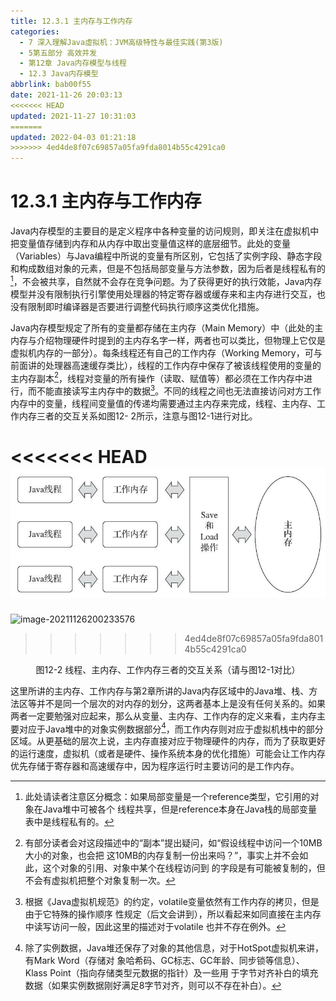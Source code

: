 ```yaml
---
title: 12.3.1 主内存与工作内存
categories: 
  - 7 深入理解Java虛拟机：JVM高级特性与最佳实践(第3版)
  - 5第五部分 高效并发
  - 第12章 Java内存模型与线程
  - 12.3 Java内存模型
abbrlink: bab00f55
date: 2021-11-26 20:03:13
<<<<<<< HEAD
updated: 2021-11-27 10:31:03
=======
updated: 2022-04-03 01:21:18
>>>>>>> 4ed4de8f07c69857a05fa9fda8014b55c4291ca0
---
```

# 12.3.1 主内存与工作内存
Java内存模型的主要目的是定义程序中各种变量的访问规则，即关注在虚拟机中把变量值存储到内存和从内存中取出变量值这样的底层细节。此处的变量（Variables）与Java编程中所说的变量有所区别，它包括了实例字段、静态字段和构成数组对象的元素，但是不包括局部变量与方法参数，因为后者是线程私有的[^1]，不会被共享，自然就不会存在竞争问题。为了获得更好的执行效能，Java内存模型并没有限制执行引擎使用处理器的特定寄存器或缓存来和主内存进行交互，也没有限制即时编译器是否要进行调整代码执行顺序这类优化措施。

Java内存模型规定了所有的变量都存储在主内存（Main Memory）中（此处的主内存与介绍物理硬件时提到的主内存名字一样，两者也可以类比，但物理上它仅是虚拟机内存的一部分）。每条线程还有自己的工作内存（Working Memory，可与前面讲的处理器高速缓存类比），线程的工作内存中保存了被该线程使用的变量的主内存副本[^2]，线程对变量的所有操作（读取、赋值等）都必须在工作内存中进行，而不能直接读写主内存中的数据[^3]。不同的线程之间也无法直接访问对方工作内存中的变量，线程间变量值的传递均需要通过主内存来完成，线程、主内存、工作内存三者的交互关系如图12- 2所示，注意与图12-1进行对比。

<<<<<<< HEAD
![image-20211126200233576](https://raw.githubusercontent.com/lanlan2017/images/master/Blog/Sum/20211126200233.png)
=======
![image-20211126200233576](https://gitee.com/XiaoLan223/images/raw/master/Blog/Sum/20211126200233.png)
>>>>>>> 4ed4de8f07c69857a05fa9fda8014b55c4291ca0

<center>图12-2 线程、主内存、工作内存三者的交互关系（请与图12-1对比）</center>

这里所讲的主内存、工作内存与第2章所讲的Java内存区域中的Java堆、栈、方法区等并不是同一个层次的对内存的划分，这两者基本上是没有任何关系的。如果两者一定要勉强对应起来，那么从变量、主内存、工作内存的定义来看，主内存主要对应于Java堆中的对象实例数据部分[^4]，而工作内存则对应于虚拟机栈中的部分区域。从更基础的层次上说，主内存直接对应于物理硬件的内存，而为了获取更好的运行速度，虚拟机（或者是硬件、操作系统本身的优化措施）可能会让工作内存优先存储于寄存器和高速缓存中，因为程序运行时主要访问的是工作内存。

[^1]: 此处请读者注意区分概念：如果局部变量是一个reference类型，它引用的对象在Java堆中可被各个
线程共享，但是reference本身在Java栈的局部变量表中是线程私有的。 
[^2]: 有部分读者会对这段描述中的“副本”提出疑问，如“假设线程中访问一个10MB大小的对象，也会把 这10MB的内存复制一份出来吗？”，事实上并不会如此，这个对象的引用、对象中某个在线程访问到 的字段是有可能被复制的，但不会有虚拟机把整个对象复制一次。 
[^3]: 根据《Java虚拟机规范》的约定，volatile变量依然有工作内存的拷贝，但是由于它特殊的操作顺序 性规定（后文会讲到），所以看起来如同直接在主内存中读写访问一般，因此这里的描述对于volatile 也并不存在例外。 
[^4]: 除了实例数据，Java堆还保存了对象的其他信息，对于HotSpot虚拟机来讲，有Mark Word（存储对 象哈希码、GC标志、GC年龄、同步锁等信息）、Klass Point（指向存储类型元数据的指针）及一些用 于字节对齐补白的填充数据（如果实例数据刚好满足8字节对齐，则可以不存在补白）。
